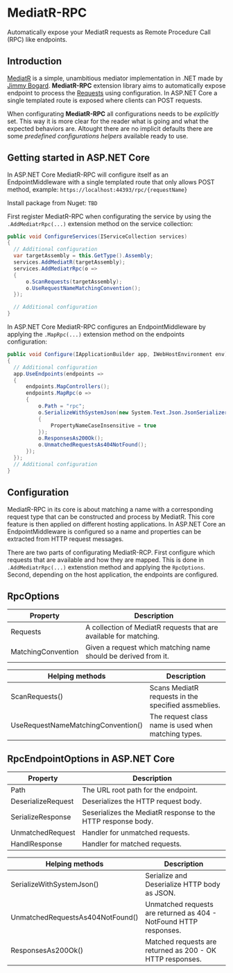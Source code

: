 # MediatR-RPC
Automatically expose your MediatR requests as Remote Procedure Call (RPC) like endpoints.

## Introduction
[MediatR](https://github.com/jbogard/MediatR "MediatR at Github") is a simple, unambitious mediator implementation in .NET made by [Jimmy Bogard](https://twitter.com/jbogard?s=20 "Jimmy Bogard at Twitter"). **MediatR-RPC** extension library aims to automatically expose endpoint to process the [Requests](https://github.com/jbogard/MediatR/wiki#requestresponse) using configuration. In ASP.NET Core a single templated route is exposed where clients can POST requests.

When configurating **MediatR-RPC** all configurations needs to be _explicitly_ set. This way it is more clear for the reader what is going and what the expected behaviors are. Altought there are no implicit defaults there are some _predefined configurations helpers_ available ready to use.

## Getting started in ASP.NET Core
In ASP.NET Core MediatR-RPC will configure itself as an EndpointMiddleware with a single templated route that only allows POST method, example:
`https://localhost:44393/rpc/{requestName}`

Install package from Nuget: 
`TBD`

[//]: # (`Install-Package MediatR`)

First register MediatR-RPC when configurating the service by using the `.AddMediatrRpc(...)` extension method on the service collection:
```csharp
public void ConfigureServices(IServiceCollection services)
{
  // Additional configuration
  var targetAssembly = this.GetType().Assembly;
  services.AddMediatR(targetAssembly);
  services.AddMediatrRpc(o =>
  {
      o.ScanRequests(targetAssembly);
      o.UseRequestNameMatchingConvention();
  });

  // Additional configuration
}
```

In ASP.NET Core MediatR-RPC configures an EndpointMiddleware by applying the `.MapRpc(...)` extension method on the endpoints configuration:
```csharp
public void Configure(IApplicationBuilder app, IWebHostEnvironment env)
{
  // Additional configuration
  app.UseEndpoints(endpoints =>
  {
      endpoints.MapControllers();
      endpoints.MapRpc(o =>
      {
          o.Path = "rpc";
          o.SerializeWithSystemJson(new System.Text.Json.JsonSerializerOptions
          {
              PropertyNameCaseInsensitive = true
          });
          o.ResponsesAs200Ok();
          o.UnmatchedRequestsAs404NotFound();
      });
  });
  // Additional configuration
}
```

## Configuration
MediatR-RPC in its core is about matching a name with a corresponding request type that can be constructed and process by MediatR. This core feature is then applied on different hosting applications. In ASP.NET Core an EndpointMiddleware is configured so a name and properties can be extracted from HTTP request messages.

There are two parts of configurating MediatR-RCP. First configure which requests that are available and how they are mapped. This is done in `.AddMediatrRpc(...)` extenstion method and applying the `RpcOptions`. Second, depending on the host application, the endpoints are configured. 

## RpcOptions
Property                          | Description
------                            | ------
Requests                          | A collection of MediatR requests that are available for matching.
MatchingConvention                | Given a request which matching name should be derived from it.

Helping methods                   | Description
------                            | ------
ScanRequests()                    | Scans MediatR requests in the specified assmeblies.
UseRequestNameMatchingConvention()| The request class name is used when matching types.

## RpcEndpointOptions in ASP.NET Core
Property                          | Description
------                            | ------
Path                              | The URL root path for the endpoint.
DeserializeRequest                | Deserializes the HTTP request body.
SerializeResponse                 | Seserializes the MediatR response to the HTTP response body.
UnmatchedRequest                  | Handler for unmatched requests.
HandlResponse                     | Handler for matched requests.

Helping methods                   | Description
------                            | ------
SerializeWithSystemJson()         | Serialize and Deserialize HTTP body as JSON.
UnmatchedRequestsAs404NotFound()  | Unmatched requests are returned as 404 - NotFound HTTP responses.
ResponsesAs200Ok()                | Matched requests are returned as 200 - OK HTTP responses.
